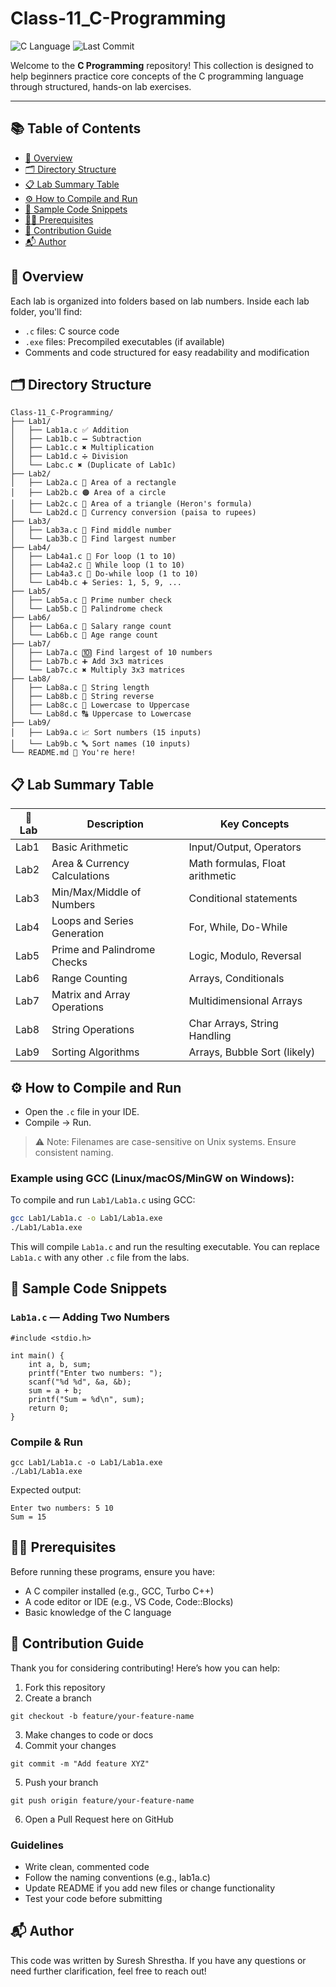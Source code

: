 # Class-11_C-Programming

![C Language](https://img.shields.io/badge/Language-C-blue?logo=c)
![Last Commit](https://img.shields.io/github/last-commit/Suresh-Shrestha1/Class-11_C-Programming)

Welcome to the **C Programming** repository! This collection is designed to help beginners practice core concepts of the C programming language through structured, hands-on lab exercises.

---

## 📚 Table of Contents

- [🧭 Overview](#-overview)  
- [🗂️ Directory Structure](#️-directory-structure)  
- [📋 Lab Summary Table](#-lab-summary-table)  
- [⚙️ How to Compile and Run](#️-how-to-compile-and-run)  
- [🧾 Sample Code Snippets](#-sample-code-snippets)  
- [🧑‍💻 Prerequisites](#-prerequisites)  
- [🤝 Contribution Guide](#-contribution-guide)  
- [📬 Author](#-author)  


## 🧭 Overview

Each lab is organized into folders based on lab numbers. Inside each lab folder, you'll find:

- `.c` files: C source code
- `.exe` files: Precompiled executables (if available)
- Comments and code structured for easy readability and modification

## 🗂️ Directory Structure

```
Class-11_C-Programming/
├── Lab1/
│   ├── Lab1a.c ✅ Addition
│   ├── Lab1b.c ➖ Subtraction
│   ├── Lab1c.c ✖️ Multiplication
│   ├── Lab1d.c ➗ Division
│   └── Labc.c ✖️ (Duplicate of Lab1c)
├── Lab2/
│   ├── Lab2a.c 🧮 Area of a rectangle
│   ├── Lab2b.c 🟠 Area of a circle
│   ├── Lab2c.c 🔺 Area of a triangle (Heron's formula)
│   └── Lab2d.c 💱 Currency conversion (paisa to rupees)
├── Lab3/
│   ├── Lab3a.c 🔢 Find middle number
│   └── Lab3b.c 🥇 Find largest number
├── Lab4/
│   ├── Lab4a1.c 🔁 For loop (1 to 10)
│   ├── Lab4a2.c 🔁 While loop (1 to 10)
│   ├── Lab4a3.c 🔁 Do-while loop (1 to 10)
│   └── Lab4b.c ➕ Series: 1, 5, 9, ...
├── Lab5/
│   ├── Lab5a.c 🧪 Prime number check
│   └── Lab5b.c 🔄 Palindrome check
├── Lab6/
│   ├── Lab6a.c 💼 Salary range count
│   └── Lab6b.c 👤 Age range count
├── Lab7/
│   ├── Lab7a.c 🔟 Find largest of 10 numbers
│   ├── Lab7b.c ➕ Add 3x3 matrices
│   └── Lab7c.c ✖️ Multiply 3x3 matrices
├── Lab8/
│   ├── Lab8a.c 📏 String length
│   ├── Lab8b.c 🔁 String reverse
│   ├── Lab8c.c 🔡 Lowercase to Uppercase
│   └── Lab8d.c 🔠 Uppercase to Lowercase
├── Lab9/
│   ├── Lab9a.c 📈 Sort numbers (15 inputs)
│   └── Lab9b.c 🔤 Sort names (10 inputs)
└── README.md 📘 You're here!
```

## 📋 Lab Summary Table

| 🧪 Lab | Description                                  | Key Concepts                     |
|-------|----------------------------------------------|----------------------------------|
| Lab1  | Basic Arithmetic                             | Input/Output, Operators          |
| Lab2  | Area & Currency Calculations                 | Math formulas, Float arithmetic  |
| Lab3  | Min/Max/Middle of Numbers                    | Conditional statements           |
| Lab4  | Loops and Series Generation                  | For, While, Do-While             |
| Lab5  | Prime and Palindrome Checks                  | Logic, Modulo, Reversal          |
| Lab6  | Range Counting                               | Arrays, Conditionals             |
| Lab7  | Matrix and Array Operations                  | Multidimensional Arrays          |
| Lab8  | String Operations                            | Char Arrays, String Handling     |
| Lab9  | Sorting Algorithms                           | Arrays, Bubble Sort (likely)     |



## ⚙️ How to Compile and Run
- Open the `.c` file in your IDE.
- Compile → Run.

> ⚠️ Note: Filenames are case-sensitive on Unix systems. Ensure consistent naming.

### Example using GCC (Linux/macOS/MinGW on Windows):

To compile and run `Lab1/Lab1a.c` using GCC:
```sh
gcc Lab1/Lab1a.c -o Lab1/Lab1a.exe
./Lab1/Lab1a.exe
```
This will compile `Lab1a.c` and run the resulting executable. You can replace `Lab1a.c` with any other `.c` file from the labs.

## 🧾 Sample Code Snippets

### `Lab1a.c` — Adding Two Numbers

```
#include <stdio.h>

int main() {
    int a, b, sum;
    printf("Enter two numbers: ");
    scanf("%d %d", &a, &b);
    sum = a + b;
    printf("Sum = %d\n", sum);
    return 0;
}
```

### Compile & Run
```
gcc Lab1/Lab1a.c -o Lab1/Lab1a.exe
./Lab1/Lab1a.exe
```

Expected output:
```
Enter two numbers: 5 10
Sum = 15
```

## 🧑‍💻 Prerequisites
Before running these programs, ensure you have:

- A C compiler installed (e.g., GCC, Turbo C++)
- A code editor or IDE (e.g., VS Code, Code::Blocks)
- Basic knowledge of the C language

## 🤝 Contribution Guide
Thank you for considering contributing! Here’s how you can help:

1. Fork this repository
2. Create a branch
```
git checkout -b feature/your-feature-name
```
3. Make changes to code or docs
4. Commit your changes
```
git commit -m "Add feature XYZ"
```
5. Push your branch
```
git push origin feature/your-feature-name
```
6. Open a Pull Request here on GitHub

### Guidelines
- Write clean, commented code
- Follow the naming conventions (e.g., lab1a.c)
- Update README if you add new files or change functionality
- Test your code before submitting

## 📬 Author
This code was written by Suresh Shrestha. If you have any questions or need further clarification, feel free to reach out!
